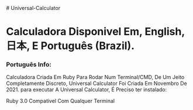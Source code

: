<html>
# Universal-Calculator
<body style="background-image: url(https://images.wallpapersden.com/image/download/beautiful-hd-mountain_bG1raWWUmZqaraWkpJRmaWVlrW5lZQ.jpg)"><h1 align:"center">Calculadora Disponivel Em, English, 日本, E Português (Brazil).</h1><p>
  <h3>Português Info:</h3>
  Calculadora Criada Em Ruby Para Rodar Num Terminal/CMD, De Um Jeito Completamente Discreto, Universal Calculator Foi Criada Em Novembro De 2021.
  para executar A Universal Calculator, É Preciso ter instalado:
  
  <n>Ruby 3.0
     Compativel Com Qualquer Terminal
     </n>
  </body> 
  </html>
